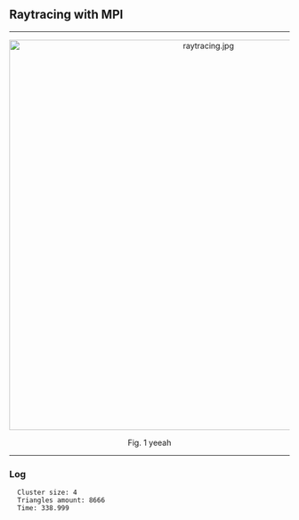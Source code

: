 ## Raytracing with MPI
---

<p align="center">
  <img width="700" src="https://raw.githubusercontent.com/YarOkatev/RTX/master/result.jpg" alt="raytracing.jpg"/>
  <p align="center"> Fig. 1 yeeah <p align="center">

---

### Log
  ```
    Cluster size: 4
    Triangles amount: 8666
    Time: 338.999
  ```